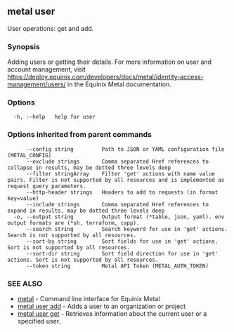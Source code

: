 ## metal user

User operations: get and add.

### Synopsis

Adding users or getting their details. For more information on user and account management, visit https://deploy.equinix.com/developers/docs/metal/identity-access-management/users/ in the Equinix Metal documentation.

### Options

```
  -h, --help   help for user
```

### Options inherited from parent commands

```
      --config string         Path to JSON or YAML configuration file (METAL_CONFIG)
      --exclude strings       Comma separated Href references to collapse in results, may be dotted three levels deep
      --filter stringArray    Filter 'get' actions with name value pairs. Filter is not supported by all resources and is implemented as request query parameters.
      --http-header strings   Headers to add to requests (in format key=value)
      --include strings       Comma separated Href references to expand in results, may be dotted three levels deep
  -o, --output string         Output format (*table, json, yaml). env output formats are (*sh, terraform, capp).
      --search string         Search keyword for use in 'get' actions. Search is not supported by all resources.
      --sort-by string        Sort fields for use in 'get' actions. Sort is not supported by all resources.
      --sort-dir string       Sort field direction for use in 'get' actions. Sort is not supported by all resources.
      --token string          Metal API Token (METAL_AUTH_TOKEN)
```

### SEE ALSO

* [metal](metal.md)	 - Command line interface for Equinix Metal
* [metal user add](metal_user_add.md)	 - Adds a user to an organization or project
* [metal user get](metal_user_get.md)	 - Retrieves information about the current user or a specified user.

